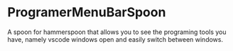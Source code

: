# ProgramerMenuBarSpoon
A spoon for hammerspoon that allows you to see the programing tools you have, namely vscode windows open and easily switch between windows. 
